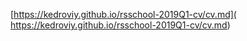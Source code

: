 [https://kedroviy.github.io/rsschool-2019Q1-cv/cv.md]( https://kedroviy.github.io/rsschool-2019Q1-cv/cv.md)
